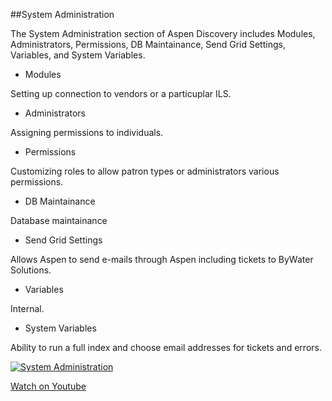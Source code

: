 ##System Administration

The System Administration section of Aspen Discovery includes Modules, Administrators, Permissions, DB Maintainance, Send Grid Settings, Variables, and System Variables.

- Modules

Setting up connection to vendors or a particuplar ILS.

- Administrators

Assigning permissions to individuals.

- Permissions

Customizing roles to allow patron types or administrators various permissions.

- DB Maintainance

Database maintainance

- Send Grid Settings

Allows Aspen to send e-mails through Aspen including tickets to ByWater Solutions.

- Variables

Internal.

- System Variables

Ability to run a full index and choose email addresses for tickets and errors.


[![System Administration](/manual/images/System-Admin-System-Reports.jpg)](https://youtu.be/yfmmSB7J_s4)

[Watch on Youtube](https://youtu.be/yfmmSB7J_s4)
